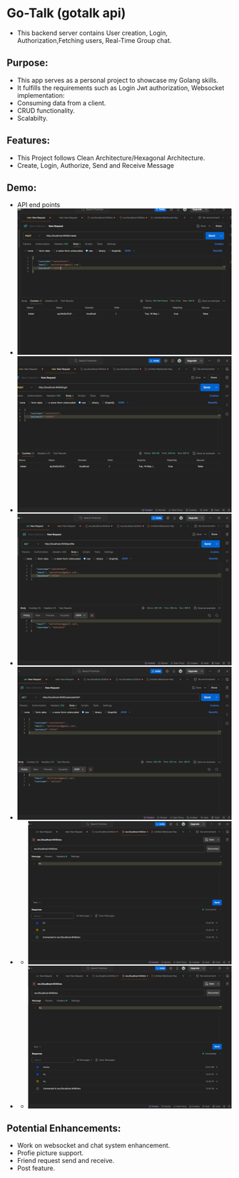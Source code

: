 # Go-Talk (gotalk api)

- This backend server contains User creation, Login, Authorization,Fetching users, Real-Time Group chat.

## Purpose:

- This app serves as a personal project to showcase my Golang skills.
- It fulfills the requirements such as Login Jwt authorization, Websocket implementation:
- Consuming data from a client.
- CRUD functionality.
- Scalabilty.

## Features:

- This Project follows Clean Architecture/Hexagonal Architecture.
- Create, Login, Authorize, Send and Receive Message

## Demo:

- API end points
- ![CREATE endpoint](https://github.com/AshishKothariii/gotalkapi/blob/main/public/create.png)
- ![Login endpoint](https://github.com/AshishKothariii/gotalkapi/blob/main/public/login.png)
- ![profile endpoint](https://github.com/AshishKothariii/gotalkapi/blob/main/public/profile.png)
- ![users/:username endpoint](https://github.com/AshishKothariii/gotalkapi/blob/main/public/user.png)
- - ![websocket send](https://github.com/AshishKothariii/gotalkapi/blob/main/public/websocket.png)
- - ![websocket receive](https://github.com/AshishKothariii/gotalkapi/blob/main/public/websocket_receive.png)



## Potential Enhancements:

- Work on websocket and chat system enhancement.
- Profie picture support.
- Friend request send and receive.
- Post feature.
